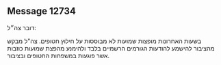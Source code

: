 ## Message 12734

דובר צה״ל:

בשעות האחרונות מופצות שמועות לא מבוססות על חילוץ חטופים.
צה"ל מבקש מהציבור להישמע להודעות הגורמים הרשמיים בלבד ולהימנע מהפצת שמועות כוזבות אשר פוגעות במשפחות החטופים ובציבור.

